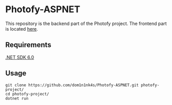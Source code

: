 # Photofy-ASPNET

This repository is the backend part of the Photofy project.
The frontend part is located [here](https://github.com/dom1n1nk4s/Photofy-Android).

## Requirements

[.NET SDK 6.0](https://dotnet.microsoft.com/en-us/download/dotnet/6.0)

## Usage

```
git clone https://github.com/dom1n1nk4s/Photofy-ASPNET.git photofy-project/
cd photofy-project/
dotnet run
```
